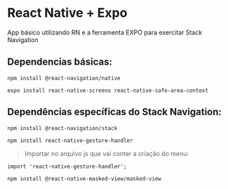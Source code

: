 # React Native + Expo
App básico utilizando RN e a ferramenta EXPO para exercitar Stack Navigation

## Dependencias básicas:
```
npm install @react-navigation/native
```

```
expo install react-native-screens react-native-safe-area-context
```

## Dependências específicas do Stack Navigation:
```
npm install @react-navigation/stack
```

```
npm install react-native-gesture-handler
```
> Importar no arquivo js que vai conter a criação do menu: 
```
import 'react-native-gesture-handler';
```

```
npm install @react-native-masked-view/masked-view
```